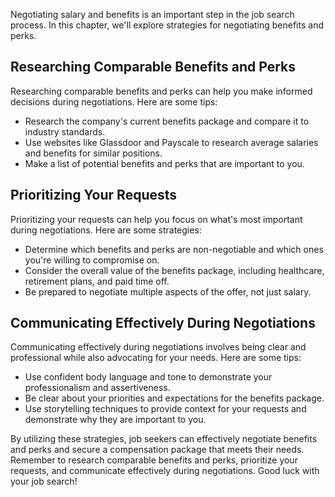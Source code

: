 
Negotiating salary and benefits is an important step in the job search process. In this chapter, we'll explore strategies for negotiating benefits and perks.

Researching Comparable Benefits and Perks
-----------------------------------------

Researching comparable benefits and perks can help you make informed decisions during negotiations. Here are some tips:

* Research the company's current benefits package and compare it to industry standards.
* Use websites like Glassdoor and Payscale to research average salaries and benefits for similar positions.
* Make a list of potential benefits and perks that are important to you.

Prioritizing Your Requests
--------------------------

Prioritizing your requests can help you focus on what's most important during negotiations. Here are some strategies:

* Determine which benefits and perks are non-negotiable and which ones you're willing to compromise on.
* Consider the overall value of the benefits package, including healthcare, retirement plans, and paid time off.
* Be prepared to negotiate multiple aspects of the offer, not just salary.

Communicating Effectively During Negotiations
---------------------------------------------

Communicating effectively during negotiations involves being clear and professional while also advocating for your needs. Here are some tips:

* Use confident body language and tone to demonstrate your professionalism and assertiveness.
* Be clear about your priorities and expectations for the benefits package.
* Use storytelling techniques to provide context for your requests and demonstrate why they are important to you.

By utilizing these strategies, job seekers can effectively negotiate benefits and perks and secure a compensation package that meets their needs. Remember to research comparable benefits and perks, prioritize your requests, and communicate effectively during negotiations. Good luck with your job search!
